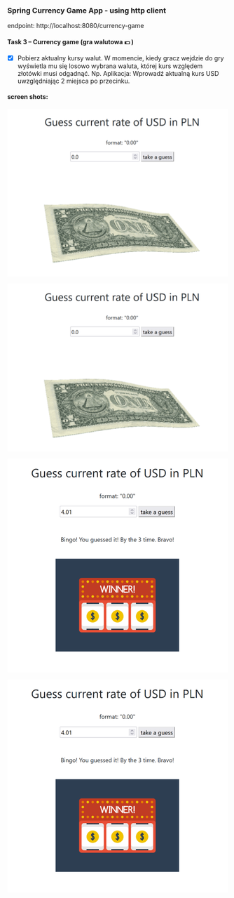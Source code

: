 ### Spring Currency Game App - using http client

endpoint: http://localhost:8080/currency-game

#### Task 3 – Currency game (gra walutowa :dollar: )

* [X] Pobierz aktualny kursy walut. W momencie, kiedy gracz wejdzie do gry wyświetla mu się losowo wybrana waluta, której kurs względem złotówki musi odgadnąć.
  Np. Aplikacja: Wprowadź aktualną kurs USD uwzględniając 2 miejsca po przecinku.


#### screen shots:

![screen shot](https://github.com/Rafal-Stefanski/Spring-Currency-Game/blob/master/src/main/resources/static/screen_shot_01.png)

![screen shot](.\src\main\resources\static\screen_shot_01.png)

![screen shot](https://github.com/Rafal-Stefanski/Spring-Currency-Game/blob/master/src/main/resources/static/screen_shot_02.png)

![screen shot](.\src\main\resources\static\screen_shot_02.png)

